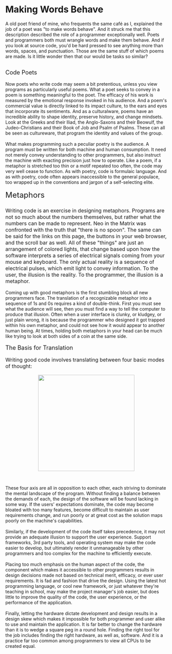 Making Words Behave
===================

A old poet friend of mine, who frequents the same café as I, explained the job of a poet was "to make words behave".  And it struck me that this description described the role of a programmer exceptionally well.  Poets and programmers both must wrangle words and make them behave.  And if you look at source code, you&#39;d be hard pressed to see anything more than words, spaces, and punctuation.  Those are the same stuff of which poems are made.  Is it little wonder then that our would be tasks so similar?<div><br /></div><div><span class="Apple-style-span" style="font-size: large;">Code Poets</span></div><div><br /></div><div>Now poets who write code may seem a bit pretentious, unless you view programs as particularly useful poems.  What a poet seeks to convey in a poem is something meaningful to the poet.  The efficacy of his work is measured by the emotional response invoked in his audience.   And a poem&#39;s commercial value is directly linked to its impact culture, to the ears and eyes that incorporate its sentiments.  And as a culturalware, poems have an incredible ability to shape identity, preserve history, and change mindsets.  Look at the Greeks and their Iliad, the Anglo-Saxons and their Beowulf, the Judeo-Christians and their Book of Job and Psalm of Psalms.  These can all be seen as cultureware, that program the identity and values of the group.</div><div><br /></div><div>What makes programming such a peculiar poetry is the audience.  A program must be written for both machine and human consumption.  It need not merely convey understanding to other programmers, but also instruct the machine with exacting precision just how to operate.  Like a poem, if a metaphor is stretched too thin or a motif repeated too often, the code may very well cease to function.  As with poetry, code is formulaic language.  And as with poetry, code often appears  inaccessible to the general populace, too wrapped up in the conventions and jargon of a self-selecting elite.</div><div><br /></div><div><span class="Apple-style-span" style="font-size: x-large;">Metaphors</span></div><div><span class="Apple-style-span"  style="font-size:6;"><span class="Apple-style-span" style="font-size: 20px;"><br /></span></span></div><div><span class="Apple-style-span"  style="font-size:medium;">W</span><span class="Apple-style-span"  style="font-size:medium;">r</span><span class="Apple-style-span"  style="font-size:medium;">i</span><span class="Apple-style-span"  style="font-size:medium;">t</span><span class="Apple-style-span"  style="font-size:medium;">i</span><span class="Apple-style-span"  style="font-size:medium;">n</span><span class="Apple-style-span"  style="font-size:medium;">g</span><span class="Apple-style-span"  style="font-size:medium;"> </span><span class="Apple-style-span"  style="font-size:medium;">c</span><span class="Apple-style-span"  style="font-size:medium;">o</span><span class="Apple-style-span"  style="font-size:medium;">d</span><span class="Apple-style-span"  style="font-size:medium;">e</span><span class="Apple-style-span"  style="font-size:medium;"> </span><span class="Apple-style-span"  style="font-size:medium;">i</span><span class="Apple-style-span"  style="font-size:medium;">s</span><span class="Apple-style-span"  style="font-size:medium;"> </span><span class="Apple-style-span"  style="font-size:medium;">a</span><span class="Apple-style-span"  style="font-size:medium;">n</span><span class="Apple-style-span"  style="font-size:medium;"> </span><span class="Apple-style-span"  style="font-size:medium;">e</span><span class="Apple-style-span"  style="font-size:medium;">xercise in designing metaphors.  Programs are not so much about the numbers themselves, but rather what the numbers can be made to represent.  Neo in the Matrix was confronted with the truth that "there is no spoon".  The same can be said for the links on this page, the buttons in your web browser,  and the scroll bar as well.  All of these "things" are just an arrangement of colored lights, that change based upon how the software interprets a series of electrical signals coming from your mouse and keyboard.  The only actual reality is a sequence of electrical pulses, which emit light to convey information.  To the user, the illusion is the reality.  To the programmer, the illusion is a metaphor.</span></div><div><br /></div><div>Coming up with good metaphors is the first stumbling block all new programmers face.  The translation of a recognizable metaphor into a sequence of 1s and 0s  requires a kind of double-think.  First you must see what the audience will see, then you must find a way to tell the computer to produce that illusion.  Often when a user interface is clunky, or kludgey, or just plain wrong, it is because the programmer who designed it got trapped within his own metaphor, and could not see how it would appear to another human being.  At times, holding both metaphors in your head can be much like trying to look at both sides of a coin at the same side.  </div><div><br /></div><div><span class="Apple-style-span" style="font-size: large;">The Basis for Translation</span></div><div><br /></div><div><span class="Apple-style-span"  style="font-size:medium;">Writing good code involves translating between four basic modes of thought:</span></div><br /><a onblur="try {parent.deselectBloggerImageGracefully();} catch(e) {}" href="http://1.bp.blogspot.com/_XCDTVvEbBMU/Sh7pt2btflI/AAAAAAAAACM/ul3CUNxMV1U/s1600-h/opposition.png"><img style="display:block; margin:0px auto 10px; text-align:center;cursor:pointer; cursor:hand;width: 300px; height: 300px;" src="http://1.bp.blogspot.com/_XCDTVvEbBMU/Sh7pt2btflI/AAAAAAAAACM/ul3CUNxMV1U/s320/opposition.png" border="0" alt="" id="BLOGGER_PHOTO_ID_5340963182023114322" /></a><br /><div><br /></div>These four axis are all in opposition to each other, each striving to dominate the mental landscape of the program.  Without finding a balance between the demands of each, the design of the software will be found lacking in some way.  If the users&#39; expectations dominate, the code may become bloated with too many features, become difficult to maintain as user requirements change, and run poorly or at great cost as the solution maps poorly on the machine&#39;s capabilities. <div><br /></div><div>Similarly, if the development of the code itself takes precedence, it may not provide an adequate illusion to support the user experience.  Support frameworks, 3rd party tools, and operating system may make the code easier to develop, but ultimately render it unmanageable by other programmers and too complex for the machine to efficiently execute.</div><div><br /></div><div>Placing too much emphasis on the human aspect of the code, the component which makes it accessible to other programmers results in design decisions made not based on technical merit, efficacy, or ever user requirements.  It is fad and fashion that drive the design.  Using the latest hot programming language, or cool new framework, or just whatever they&#39;re teaching in school, may make the project manager&#39;s job easier, but does little to improve the quality of the code, the user experience, or the performance of the application.</div><div><br /></div><div>Finally, letting the hardware dictate development and design results in a design skew which makes it impossible for both programmer and user alike to use and maintain the application.  It is far better to change the hardware than it is to wedge a square peg in a round hole.  Finding the right tool for the job includes finding the right hardware, as well as, software.  And it is a practice far too common among programmers to view all CPUs to be created equal.</div><div><br /></div><div><br /></div>